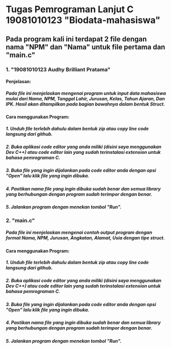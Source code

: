 # Tugas Pemrograman Lanjut C 19081010123 "Biodata-mahasiswa"

## Pada program kali ini terdapat 2 file dengan nama "NPM" dan "Nama" untuk file pertama dan "main.c"

### 1. "19081010123 Audhy Brilliant Pratama"
#### Penjelasan:

##### Pada file ini menjelaskan mengenai program untuk input data mahasiswa mulai dari Nama, NPM, Tanggal Lahir, Jurusan, Kelas, Tahun Ajaran, Dan IPK. Hasil akan ditampilkan pada bagian bawahnya dalam bentuk Struct.
#### Cara menggunakan Program:

##### 1. Unduh file terlebih dahulu dalam bentuk zip atau copy line code langsung dari github.
##### 2. Buka aplikasi code editor yang anda miliki (disini saya menggunakan Dev C++) atau code editor lain yang sudah terinstalasi extension untuk bahasa pemrograman C.
##### 3. Buka file yang ingin dijalankan pada code editor anda dengan opsi "Open" lalu klik file yang ingin dibuka.
##### 4. Pastikan nama file yang ingin dibuka sudah benar dan semua library yang berhubungan dengan program sudah terimpor dengan benar.
##### 5. Jalankan program dengan menekan tombol "Run".

### 2. "main.c"
##### Pada file ini menjelaskan mengenai contoh output program dengan format Nama, NPM, Jurusan, Angkatan, Alamat, Usia dengan tipe struct.
#### Cara menggunakan Program:

##### 1. Unduh file terlebih dahulu dalam bentuk zip atau copy line code langsung dari github.
##### 2. Buka aplikasi code editor yang anda miliki (disini saya menggunakan Dev C++) atau code editor lain yang sudah terinstalasi extension untuk bahasa pemrograman C.
##### 3. Buka file yang ingin dijalankan pada code editor anda dengan opsi "Open" lalu klik file yang ingin dibuka.
##### 4. Pastikan nama file yang ingin dibuka sudah benar dan semua library yang berhubungan dengan program sudah terimpor dengan benar.
##### 5. Jalankan program dengan menekan tombol "Run".
